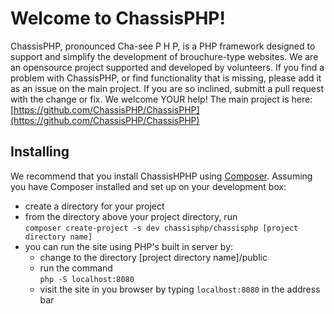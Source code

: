 # Welcome to ChassisPHP!

ChassisPHP, pronounced Cha-see P H P, is a PHP framework designed to support and simplify the development
of brouchure-type websites. We are an opensource project supported and developed by volunteers. If you find a
problem with ChassisPHP, or find functionality that is missing, please add it as an issue on the main project.
If you are so inclined, submitt a pull request with the change or fix. We welcome YOUR help! The main project
is here: [https://github.com/ChassisPHP/ChassisPHP](https://github.com/ChassisPHP/ChassisPHP)

## Installing

We recommend that you install ChassisHPHP using [Composer](https://getcomposer.org/). Assuming you have Composer installed and set up on your development box:

 * create a directory for your project
 * from the directory above your project directory, run<br>
 `composer create-project -s dev chassisphp/chassisphp [project directory name]`
 * you can run the site using PHP's built in server by:
     * change to the directory [project directory name]/public
     * run the command<br>
       `php -S localhost:8080`
     * visit the site in you browser by typing `localhost:8080` in the address bar

